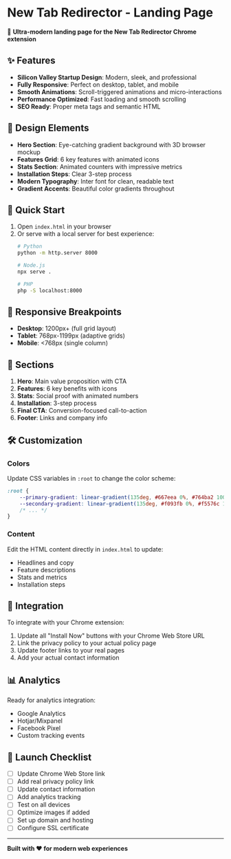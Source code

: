 # New Tab Redirector - Landing Page

🚀 **Ultra-modern landing page for the New Tab Redirector Chrome extension**

## ✨ Features

- **Silicon Valley Startup Design**: Modern, sleek, and professional
- **Fully Responsive**: Perfect on desktop, tablet, and mobile
- **Smooth Animations**: Scroll-triggered animations and micro-interactions
- **Performance Optimized**: Fast loading and smooth scrolling
- **SEO Ready**: Proper meta tags and semantic HTML

## 🎨 Design Elements

- **Hero Section**: Eye-catching gradient background with 3D browser mockup
- **Features Grid**: 6 key features with animated icons
- **Stats Section**: Animated counters with impressive metrics
- **Installation Steps**: Clear 3-step process
- **Modern Typography**: Inter font for clean, readable text
- **Gradient Accents**: Beautiful color gradients throughout

## 🚀 Quick Start

1. Open `index.html` in your browser
2. Or serve with a local server for best experience:
   ```bash
   # Python
   python -m http.server 8000
   
   # Node.js
   npx serve .
   
   # PHP
   php -S localhost:8000
   ```

## 📱 Responsive Breakpoints

- **Desktop**: 1200px+ (full grid layout)
- **Tablet**: 768px-1199px (adaptive grids)
- **Mobile**: <768px (single column)

## 🎯 Sections

1. **Hero**: Main value proposition with CTA
2. **Features**: 6 key benefits with icons
3. **Stats**: Social proof with animated numbers
4. **Installation**: 3-step process
5. **Final CTA**: Conversion-focused call-to-action
6. **Footer**: Links and company info

## 🛠 Customization

### Colors
Update CSS variables in `:root` to change the color scheme:
```css
:root {
    --primary-gradient: linear-gradient(135deg, #667eea 0%, #764ba2 100%);
    --secondary-gradient: linear-gradient(135deg, #f093fb 0%, #f5576c 100%);
    /* ... */
}
```

### Content
Edit the HTML content directly in `index.html` to update:
- Headlines and copy
- Feature descriptions
- Stats and metrics
- Installation steps

## 🔗 Integration

To integrate with your Chrome extension:

1. Update all "Install Now" buttons with your Chrome Web Store URL
2. Link the privacy policy to your actual policy page
3. Update footer links to your real pages
4. Add your actual contact information

## 📊 Analytics

Ready for analytics integration:
- Google Analytics
- Hotjar/Mixpanel
- Facebook Pixel
- Custom tracking events

## 🎉 Launch Checklist

- [ ] Update Chrome Web Store link
- [ ] Add real privacy policy link
- [ ] Update contact information
- [ ] Add analytics tracking
- [ ] Test on all devices
- [ ] Optimize images if added
- [ ] Set up domain and hosting
- [ ] Configure SSL certificate

---

**Built with ❤️ for modern web experiences**
